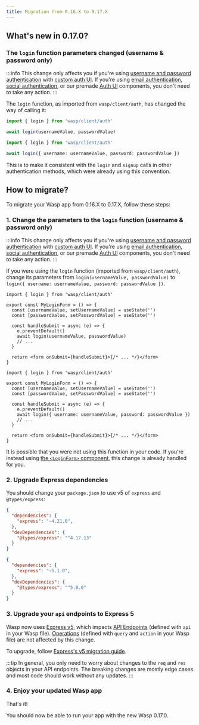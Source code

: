 ```yaml
---
title: Migration from 0.16.X to 0.17.X
---
```


## What's new in 0.17.0?

### The `login` function parameters changed (username & password only)

:::info
This change only affects you if you're using [username and password authentication](../auth/username-and-pass.md) with
[custom auth UI](../auth/username-and-pass/create-your-own-ui.md). If you're using [email authentication](../auth/email.md),
[social authentication](../auth/social-auth/overview.md), or our premade [Auth UI](../auth/ui.md) components,
you don't need to take any action.
:::

The `login` function, as imported from `wasp/client/auth`, has changed
the way of calling it:

<Tabs>
<TabItem value="before" label="Before">

```ts
import { login } from 'wasp/client/auth'

await login(usernameValue, passwordValue)
```

</TabItem>
<TabItem value="after" label="After">

```ts
import { login } from 'wasp/client/auth'

await login({ username: usernameValue, password: passwordValue })
```

</TabItem>
</Tabs>

This is to make it consistent with the `login` and `signup` calls in other
authentication methods, which were already using this convention.

## How to migrate?

To migrate your Wasp app from 0.16.X to 0.17.X, follow these steps:

### 1. Change the parameters to the `login` function (username & password only)

:::info
This change only affects you if you're using [username and password authentication](../auth/username-and-pass.md) with
[custom auth UI](../auth/username-and-pass/create-your-own-ui.md). If you're using [email authentication](../auth/email.md),
[social authentication](../auth/social-auth/overview.md), or our premade [Auth UI](../auth/ui.md) components,
you don't need to take any action.
:::

If you were using the `login` function (imported from `wasp/client/auth`),
change its parameters from `login(usernameValue, passwordValue)` to
`login({ username: usernameValue, password: passwordValue })`.

<Tabs>
<TabItem value="before" label="Before">

```tsx title="src/components/MyLoginForm.tsx"
import { login } from 'wasp/client/auth'

export const MyLoginForm = () => {
  const [usernameValue, setUsernameValue] = useState('')
  const [passwordValue, setPasswordValue] = useState('')

  const handleSubmit = async (e) => {
    e.preventDefault()
    await login(usernameValue, passwordValue)
    // ...
  }

  return <form onSubmit={handleSubmit}>{/* ... */}</form>
}
```

</TabItem>
<TabItem value="after" label="After">

```tsx title="src/components/MyLoginForm.tsx"
import { login } from 'wasp/client/auth'

export const MyLoginForm = () => {
  const [usernameValue, setUsernameValue] = useState('')
  const [passwordValue, setPasswordValue] = useState('')

  const handleSubmit = async (e) => {
    e.preventDefault()
    await login({ username: usernameValue, password: passwordValue })
    // ...
  }

  return <form onSubmit={handleSubmit}>{/* ... */}</form>
}
```

</TabItem>
</Tabs>

It is possible that you were not using this function in your code.
If you're instead using [the `<LoginForm>` component](../auth/ui.md#login-form),
this change is already handled for you.

### 2. Upgrade Express dependencies

You should change your `package.json` to use v5 of `express`
and `@types/express`:


<Tabs>
<TabItem value="before" label="Before">

```json title="package.json"
{
  "dependencies": {
    "express": "~4.21.0",
  },
  "devDependencies": {
    "@types/express": "^4.17.13"
  }
}
```

</TabItem>
<TabItem value="after" label="After">

```json title="package.json"
{
  "dependencies": {
    "express": "~5.1.0",
  },
  "devDependencies": {
    "@types/express": "^5.0.0"
  }
}
```

</TabItem>
</Tabs>

### 3. Upgrade your `api` endpoints to Express 5

Wasp now uses [Express v5](https://expressjs.com/2024/10/15/v5-release.html), which impacts
[API Endpoints](../advanced/apis.md) (defined with `api` in your Wasp file).
[Operations](../data-model/operations/overview.md) (defined with `query` and `action` in your Wasp file)
are not affected by this change.

To upgrade, follow [Express's v5 migration guide](https://expressjs.com/en/guide/migrating-5.html).

:::tip
In general, you only need to worry about changes to the `req` and `res` objects in your API endpoints.
The breaking changes are mostly edge cases and most code should work without any updates.
:::

### 4. Enjoy your updated Wasp app

That's it!

You should now be able to run your app with the new Wasp 0.17.0.
